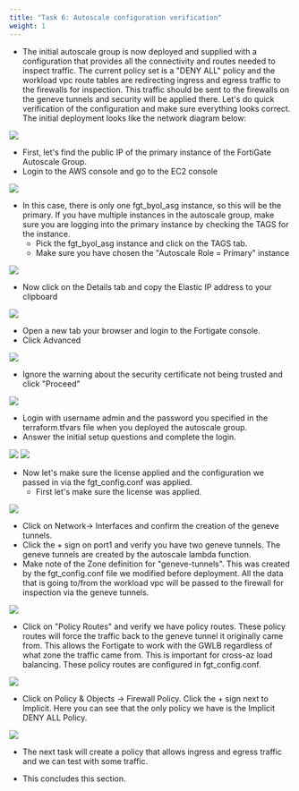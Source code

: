 ```yaml
---
title: "Task 6: Autoscale configuration verification"
weight: 1
---
```


* The initial autoscale group is now deployed and supplied with a configuration that provides all the connectivity and routes needed to inspect traffic. The current policy set is a "DENY ALL" policy and the workload vpc route tables are redirecting ingress and egress traffic to the firewalls for inspection. This traffic should be sent to the firewalls on the geneve tunnels and security will be applied there. Let's do quick verification of the configuration and make sure everything looks correct. The initial deployment looks like the network diagram below: 

![](image-mdw-cap-modified.png)

* First, let's find the public IP of the primary instance of the FortiGate Autoscale Group. 
* Login to the AWS console and go to the EC2 console

![](image-t6-1.png)

* In this case, there is only one fgt_byol_asg instance, so this will be the primary. If you have multiple instances in the autoscale group, make sure you are logging into the primary instance by checking the TAGS for the instance. 
  * Pick the fgt_byol_asg instance and click on the TAGS tab.
  * Make sure you have chosen the "Autoscale Role =  Primary" instance

![](image-t6-2.png)

  * Now click on the Details tab and copy the Elastic IP address to your clipboard

![](image-t6-3.png)

  * Open a new tab your browser and login to the Fortigate console.
  * Click Advanced

![](image-t6-4.png)

  * Ignore the warning about the security certificate not being trusted and click "Proceed"

![](image-t6-5.png)

  * Login with username admin and the password you specified in the terraform.tfvars file when you deployed the autoscale group.
  * Answer the initial setup questions and complete the login.

![](image-t6-6.png)
![](image-t6-6a.png)

* Now let's make sure the license applied and the configuration we passed in via the fgt_config.conf was applied.
  * First let's make sure the license was applied. 

![](image-t6-7.png)

  * Click on Network-> Interfaces and confirm the creation of the geneve tunnels.
  * Click the + sign on port1 and verify you have two geneve tunnels. The geneve tunnels are created by the autoscale lambda function. 
  * Make note of the Zone definition for "geneve-tunnels". This was created by the fgt_config.conf file we modified before deployment. All the data that is going to/from the workload vpc will be passed to the firewall for inspection via the geneve tunnels.

![](image-t6-8.png)

  * Click on "Policy Routes" and verify we have policy routes. These policy routes will force the traffic back to the geneve tunnel it originally came from. This allows the Fortigate to work with the GWLB regardless of what zone the traffic came from. This is important for cross-az load balancing. These policy routes are configured in fgt_config.conf.

![](image-t6-9.png)

  * Click on Policy & Objects -> Firewall Policy. Click the + sign next to Implicit. Here you can see that the only policy we have is the Implicit DENY ALL Policy. 

![](image-t6-10.png)

* The next task will create a policy that allows ingress and egress traffic and we can test with some traffic.

* This concludes this section.
